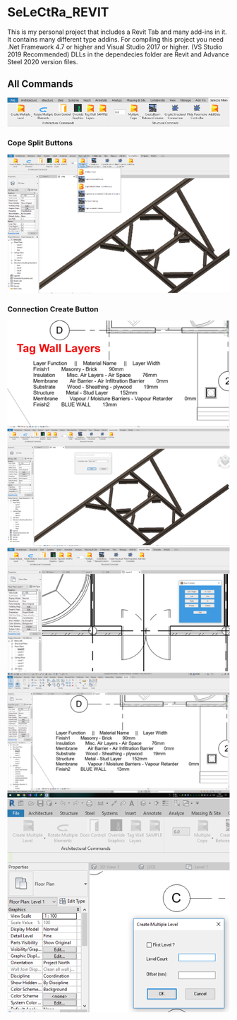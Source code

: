 # SeLeCtRa_REVIT
This is my personal project that includes a Revit Tab and many add-ins in it.
It contains many different type addins.
For compiling this project you need .Net Framework 4.7 or higher and Visual Studio 2017 or higher. (VS Studio 2019 Recommended)
DLLs in the dependecies folder are Revit and Advance Steel 2020 version files.


## All Commands
![alt text](CommandTab/2.png "Tag Wall Layer")
### Cope Split Buttons
![alt text](CommandTab/3.png "Tag Wall Layer")
### Connection Create Button
![alt text](CommandTab/1.png "Tag Wall Layer")
![alt text](CommandTab/4.png "Tag Wall Layer")
![alt text](CommandTab/5.png "Tag Wall Layer")
![alt text](CommandTab/6.png "Tag Wall Layer")
![alt text](CommandTab/7.png "Tag Wall Layer")
